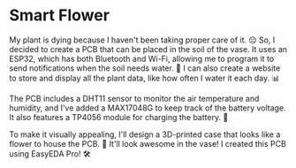 # Smart Flower

My plant is dying because I haven't been taking proper care of it. 😔
So, I decided to create a PCB that can be placed in the soil of the vase.
It uses an ESP32, which has both Bluetooth and Wi-Fi, allowing me to program it to send notifications when the soil needs water. 🛜
I can also create a website to store and display all the plant data, like how often I water it each day. 📊

The PCB includes a DHT11 sensor to monitor the air temperature and humidity, and I've added a MAX17048G to keep track of the battery voltage.
It also features a TP4056 module for charging the battery. 🔋

To make it visually appealing, I'll design a 3D-printed case that looks like a flower to house the PCB. 🌼
It'll look awesome in the vase! I created this PCB using EasyEDA Pro! 🛠️
